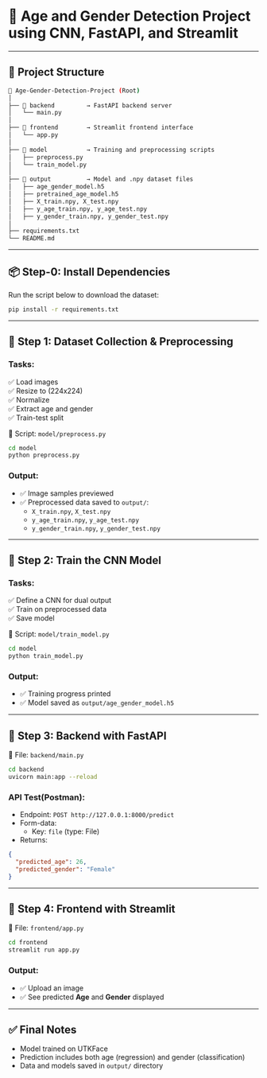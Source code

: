 # 🧠 Age and Gender Detection Project using CNN, FastAPI, and Streamlit

---

## 📁 Project Structure

```bash
📁 Age-Gender-Detection-Project (Root)
│
├── 📂 backend         → FastAPI backend server
│   └── main.py
│
├── 📂 frontend        → Streamlit frontend interface
│   └── app.py
│
├── 📂 model           → Training and preprocessing scripts
│   ├── preprocess.py
│   └── train_model.py
│
├── 📂 output          → Model and .npy dataset files
│   ├── age_gender_model.h5
│   ├── pretrained_age_model.h5
│   ├── X_train.npy, X_test.npy
│   ├── y_age_train.npy, y_age_test.npy
│   ├── y_gender_train.npy, y_gender_test.npy
│
├── requirements.txt
└── README.md
```

---

## 📦 Step-0: Install Dependencies

Run the script below to download the dataset:

```bash
pip install -r requirements.txt
```

---

## 🔹 Step 1: Dataset Collection & Preprocessing

### Tasks:

✅ Load images  
✅ Resize to (224x224)  
✅ Normalize  
✅ Extract age and gender  
✅ Train-test split

📂 Script: `model/preprocess.py`

```bash
cd model
python preprocess.py
```

### Output:

- ✅ Image samples previewed
- ✅ Preprocessed data saved to `output/`:
  - `X_train.npy`, `X_test.npy`
  - `y_age_train.npy`, `y_age_test.npy`
  - `y_gender_train.npy`, `y_gender_test.npy`

---

## 🔹 Step 2: Train the CNN Model

### Tasks:

✅ Define a CNN for dual output  
✅ Train on preprocessed data  
✅ Save model

📂 Script: `model/train_model.py`

```bash
cd model
python train_model.py
```

### Output:

- ✅ Training progress printed
- ✅ Model saved as `output/age_gender_model.h5`

---

## 🔹 Step 3: Backend with FastAPI

📂 File: `backend/main.py`

```bash
cd backend
uvicorn main:app --reload
```

### API Test(Postman):

- Endpoint: `POST http://127.0.0.1:8000/predict`
- Form-data:
  - Key: `file` (type: File)
- Returns:

```json
{
  "predicted_age": 26,
  "predicted_gender": "Female"
}
```

---

## 🔹 Step 4: Frontend with Streamlit

📂 File: `frontend/app.py`

```bash
cd frontend
streamlit run app.py
```

### Output:

- ✅ Upload an image
- ✅ See predicted **Age** and **Gender** displayed

---

## ✅ Final Notes

- Model trained on UTKFace
- Prediction includes both age (regression) and gender (classification)
- Data and models saved in `output/` directory
